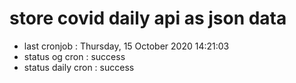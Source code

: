 # store covid daily api as json data

- last cronjob : Thursday, 15 October 2020 14:21:03
- status og cron : success
- status daily cron : success
      
      